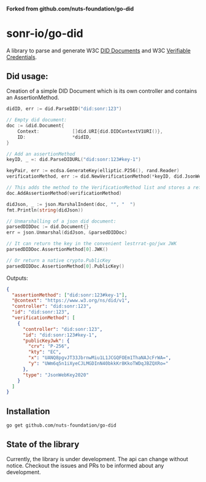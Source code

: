 #### Forked from github.com/nuts-foundation/go-did

# sonr-io/go-did

A library to parse and generate W3C [DID Documents](https://www.w3.org/TR/did-core/) and W3C [Verifiable Credentials](https://www.w3.org/TR/vc-data-model/).

## Did usage:

Creation of a simple DID Document which is its own controller and contains an AssertionMethod.

```go
didID, err := did.ParseDID("did:sonr:123")

// Empty did document:
doc := &did.Document{
    Context:            []did.URI{did.DIDContextV1URI()},
    ID:                 *didID,
}

// Add an assertionMethod
keyID, _ =: did.ParseDIDURL("did:sonr:123#key-1")

keyPair, err := ecdsa.GenerateKey(elliptic.P256(), rand.Reader)
verificationMethod, err := did.NewVerificationMethod(*keyID, did.JsonWebKey2020, did.DID{}, keyPair.Public())

// This adds the method to the VerificationMethod list and stores a reference to the assertion list
doc.AddAssertionMethod(verificationMethod)

didJson, _ := json.MarshalIndent(doc, "", "  ")
fmt.Println(string(didJson))

// Unmarshalling of a json did document:
parsedDIDDoc := did.Document{}
err = json.Unmarshal(didJson, &parsedDIDDoc)

// It can return the key in the convenient lestrrat-go/jwx JWK
parsedDIDDoc.AssertionMethod[0].JWK()

// Or return a native crypto.PublicKey
parsedDIDDoc.AssertionMethod[0].PublicKey()

```

Outputs:

```json
{
  "assertionMethod": ["did:sonr:123#key-1"],
  "@context": "https://www.w3.org/ns/did/v1",
  "controller": "did:sonr:123",
  "id": "did:sonr:123",
  "verificationMethod": [
    {
      "controller": "did:sonr:123",
      "id": "did:sonr:123#key-1",
      "publicKeyJwk": {
        "crv": "P-256",
        "kty": "EC",
        "x": "UANQ8pgvJT33JbrnwMiu1L1JCGQFOEm1ThaNAJcFrWA=",
        "y": "UWm6q5n1iXyeCJLMGDInN40bkkKr8KkoTWDqJBZQXRo="
      },
      "type": "JsonWebKey2020"
    }
  ]
}
```

## Installation

```
go get github.com/nuts-foundation/go-did
```

## State of the library

Currently, the library is under development. The api can change without notice.
Checkout the issues and PRs to be informed about any development.
